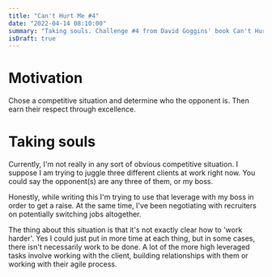 ```yaml
---
title: "Can't Hurt Me #4"  
date: "2022-04-14 08:10:00"  
summary: "Taking souls. Challenge #4 from David Goggins' book Can't Hurt Me"
isDraft: true
---
```


# Motivation  

Chose a competitive situation and determine who the opponent is. Then earn their
respect through excellence.

# Taking souls  

Currently, I'm not really in any sort of obvious competitive situation. I
suppose I am trying to juggle three different clients at work right
now. You could say the opponent(s) are any three of them, or my boss.

Honestly, while writing this I'm trying to use that leverage with my boss in
order to get a raise. At the same time, I've been negotiating with recruiters on
potentially switching jobs altogether.

The thing about this situation is that it's not exactly clear how to 'work
harder'. Yes I could just put in more time at each thing, but in some cases,
there isn't necessarily work to be done. A lot of the more high leveraged tasks
involve working with the client, building relationships with them or working
with their agile process. 
